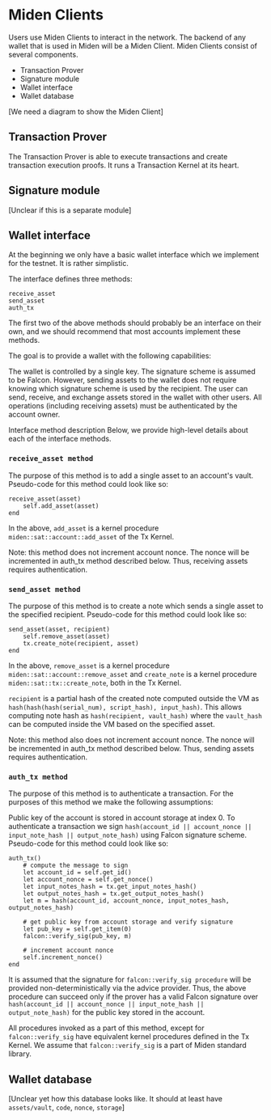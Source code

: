 # Miden Clients
Users use Miden Clients to interact in the network. The backend of any wallet that is used in Miden will be a Miden Client. Miden Clients consist of several components.

* Transaction Prover
* Signature module
* Wallet interface
* Wallet database

[We need a diagram to show the Miden Client]

## Transaction Prover
The Transaction Prover is able to execute transactions and create transaction execution proofs. It runs a Transaction Kernel at its heart.

## Signature module
[Unclear if this is a separate module]

## Wallet interface
At the beginning we only have a basic wallet interface which we implement for the testnet. It is rather simplistic.

The interface defines three methods:

```
receive_asset
send_asset
auth_tx
```

The first two of the above methods should probably be an interface on their own, and we should recommend that most accounts implement these methods.

The goal is to provide a wallet with the following capabilities:

The wallet is controlled by a single key. The signature scheme is assumed to be Falcon. However, sending assets to the wallet does not require knowing which signature scheme is used by the recipient. The user can send, receive, and exchange assets stored in the wallet with other users. All operations (including receiving assets) must be authenticated by the account owner.

Interface method description
Below, we provide high-level details about each of the interface methods.

### `receive_asset method`
The purpose of this method is to add a single asset to an account's vault. Pseudo-code for this method could look like so:

```
receive_asset(asset)
    self.add_asset(asset)
end
```

In the above, `add_asset` is a kernel procedure `miden::sat::account::add_asset` of the Tx Kernel.

Note: this method does not increment account nonce. The nonce will be incremented in auth_tx method described below. Thus, receiving assets requires authentication.

### `send_asset method`
The purpose of this method is to create a note which sends a single asset to the specified recipient. Pseudo-code for this method could look like so:

```
send_asset(asset, recipient)
    self.remove_asset(asset)
    tx.create_note(recipient, asset)
end
```

In the above, `remove_asset` is a kernel procedure `miden::sat::account::remove_asset` and `create_note` is a kernel procedure `miden::sat::tx::create_note`, both in the Tx Kernel.

`recipient` is a partial hash of the created note computed outside the VM as `hash(hash(hash(serial_num), script_hash), input_hash)`. This allows computing note hash as `hash(recipient, vault_hash)` where the `vault_hash` can be computed inside the VM based on the specified asset.

Note: this method also does not increment account nonce. The nonce will be incremented in auth_tx method described below. Thus, sending assets requires authentication.

### `auth_tx method`
The purpose of this method is to authenticate a transaction. For the purposes of this method we make the following assumptions:

Public key of the account is stored in account storage at index 0.
To authenticate a transaction we sign `hash(account_id || account_nonce || input_note_hash || output_note_hash)` using Falcon signature scheme. Pseudo-code for this method could look like so:

```
auth_tx()
    # compute the message to sign
    let account_id = self.get_id()
    let account_nonce = self.get_nonce()
    let input_notes_hash = tx.get_input_notes_hash()
    let output_notes_hash = tx.get_output_notes_hash()
    let m = hash(account_id, account_nonce, input_notes_hash, output_notes_hash)

    # get public key from account storage and verify signature
    let pub_key = self.get_item(0)
    falcon::verify_sig(pub_key, m)

    # increment account nonce
    self.increment_nonce()
end
```

It is assumed that the signature for `falcon::verify_sig procedure` will be provided non-deterministically via the advice provider. Thus, the above procedure can succeed only if the prover has a valid Falcon signature over `hash(account_id || account_nonce || input_note_hash || output_note_hash)` for the public key stored in the account.

All procedures invoked as a part of this method, except for `falcon::verify_sig` have equivalent kernel procedures defined in the Tx Kernel. We assume that `falcon::verify_sig` is a part of Miden standard library.

## Wallet database
[Unclear yet how this database looks like. It should at least have `assets/vault`, `code`, `nonce`, `storage`]
